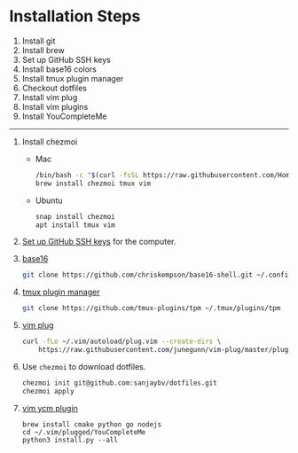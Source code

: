# Installation Steps


1. Install git
2. Install brew
3. Set up GitHub SSH keys
4. Install base16 colors
5. Install tmux plugin manager
6. Checkout dotfiles
7. Install vim plug
8. Install vim plugins
9. Install YouCompleteMe

---

1. Install chezmoi
	* Mac
		```sh
		/bin/bash -c "$(curl -fsSL https://raw.githubusercontent.com/Homebrew/install/HEAD/install.sh)"
		brew install chezmoi tmux vim
		```
	* Ubuntu
		```sh
		snap install chezmoi
		apt install tmux vim
		```
1. [Set up GitHub SSH keys](https://docs.github.com/en/authentication/connecting-to-github-with-ssh/adding-a-new-ssh-key-to-your-github-account) for the computer.

1. [base16](https://github.com/chriskempson/base16-shell)
	```sh
	git clone https://github.com/chriskempson/base16-shell.git ~/.config/base16-shell
	```

1. [tmux plugin manager](https://github.com/tmux-plugins/tpm)
	```sh
	git clone https://github.com/tmux-plugins/tpm ~/.tmux/plugins/tpm
	```

1. [vim plug](https://github.com/junegunn/vim-plug)
	```sh
	curl -fLo ~/.vim/autoload/plug.vim --create-dirs \
		https://raw.githubusercontent.com/junegunn/vim-plug/master/plug.vim
	```

1. Use `chezmoi` to download dotfiles.
	```sh
	chezmoi init git@github.com:sanjaybv/dotfiles.git
	chezmoi apply
	```

1. [vim ycm plugin](https://github.com/ycm-core/YouCompleteMe)
	```
	brew install cmake python go nodejs
	cd ~/.vim/plugged/YouCompleteMe
	python3 install.py --all
	```
